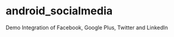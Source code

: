 android_socialmedia
===================

Demo Integration of Facebook, Google Plus, Twitter and LinkedIn
